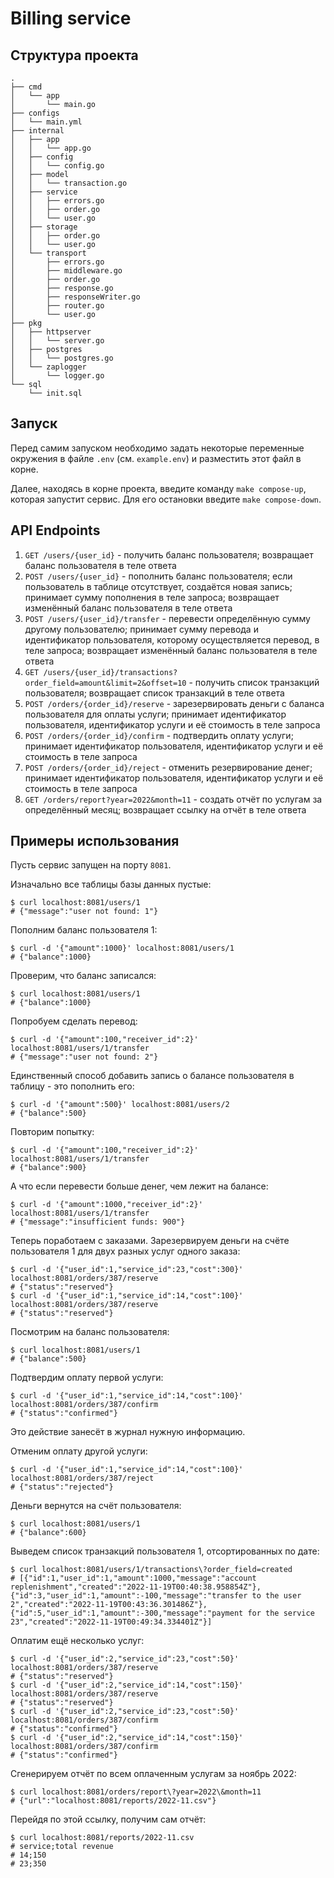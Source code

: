# Billing service

## Структура проекта

```
.
├── cmd
│   └── app
│       └── main.go
├── configs
│   └── main.yml
├── internal
│   ├── app
│   │   └── app.go
│   ├── config
│   │   └── config.go
│   ├── model
│   │   └── transaction.go
│   ├── service
│   │   ├── errors.go
│   │   ├── order.go
│   │   └── user.go
│   ├── storage
│   │   ├── order.go
│   │   └── user.go
│   └── transport
│       ├── errors.go
│       ├── middleware.go
│       ├── order.go
│       ├── response.go
│       ├── responseWriter.go
│       ├── router.go
│       └── user.go
├── pkg
│   ├── httpserver
│   │   └── server.go
│   ├── postgres
│   │   └── postgres.go
│   └── zaplogger
│       └── logger.go
└── sql
    └── init.sql
```

## Запуск

Перед самим запуском необходимо задать некоторые переменные окружения в файле
`.env` (см. `example.env`) и разместить этот файл в корне.

Далее, находясь в корне проекта, введите команду `make compose-up`,
которая запустит сервис. Для его остановки введите `make compose-down`.

## API Endpoints

1) `GET /users/{user_id}` - получить баланс пользователя; возвращает баланс
пользователя в теле ответа
2) `POST /users/{user_id}` - пополнить баланс пользователя; если пользователь
в таблице отсутствует, создаётся новая запись; принимает сумму пополнения в
теле запроса; возвращает изменённый баланс пользователя в теле ответа
3) `POST /users/{user_id}/transfer` - перевести определённую сумму другому
пользователю; принимает сумму перевода и идентификатор пользователя,
которому осуществляется перевод, в теле запроса; возвращает изменённый баланс
пользователя в теле ответа
4) `GET /users/{user_id}/transactions?order_field=amount&limit=2&offset=10` -
получить список транзакций пользователя; возвращает список транзакций в теле
ответа
5) `POST /orders/{order_id}/reserve` - зарезервировать деньги с баланса
пользователя для оплаты услуги; принимает идентификатор пользователя,
идентификатор услуги и её стоимость в теле запроса
6) `POST /orders/{order_id}/confirm` - подтвердить оплату услуги; принимает
идентификатор пользователя, идентификатор услуги и её стоимость в теле запроса
7) `POST /orders/{order_id}/reject` - отменить резервирование денег; принимает
идентификатор пользователя, идентификатор услуги и её стоимость в теле запроса
8) `GET /orders/report?year=2022&month=11` - создать отчёт по услугам за
определённый месяц; возвращает ссылку на отчёт в теле ответа

## Примеры использования

Пусть сервис запущен на порту `8081`.

Изначально все таблицы базы данных пустые:  

```shell
$ curl localhost:8081/users/1
# {"message":"user not found: 1"}
```

Пополним баланс пользователя 1:

```shell
$ curl -d '{"amount":1000}' localhost:8081/users/1
# {"balance":1000}
```

Проверим, что баланс записался:

```shell
$ curl localhost:8081/users/1
# {"balance":1000}
```

Попробуем сделать перевод:

```shell
$ curl -d '{"amount":100,"receiver_id":2}' localhost:8081/users/1/transfer
# {"message":"user not found: 2"}
```

Единственный способ добавить запись о балансе пользователя в таблицу - это
пополнить его:

```shell
$ curl -d '{"amount":500}' localhost:8081/users/2
# {"balance":500}
```

Повторим попытку:

```shell
$ curl -d '{"amount":100,"receiver_id":2}' localhost:8081/users/1/transfer
# {"balance":900}
```

А что если перевести больше денег, чем лежит на балансе:

```shell
$ curl -d '{"amount":1000,"receiver_id":2}' localhost:8081/users/1/transfer
# {"message":"insufficient funds: 900"}
```

Теперь поработаем с заказами. Зарезервируем деньги на счёте пользователя 1
для двух разных услуг одного заказа:

```shell
$ curl -d '{"user_id":1,"service_id":23,"cost":300}' localhost:8081/orders/387/reserve
# {"status":"reserved"}
$ curl -d '{"user_id":1,"service_id":14,"cost":100}' localhost:8081/orders/387/reserve
# {"status":"reserved"}
```

Посмотрим на баланс пользователя:

```shell
$ curl localhost:8081/users/1
# {"balance":500}
```

Подтвердим оплату первой услуги:

```shell
$ curl -d '{"user_id":1,"service_id":14,"cost":100}' localhost:8081/orders/387/confirm
# {"status":"confirmed"}
```

Это действие занесёт в журнал нужную информацию.

Отменим оплату другой услуги:

```shell
$ curl -d '{"user_id":1,"service_id":14,"cost":100}' localhost:8081/orders/387/reject
# {"status":"rejected"}
```

Деньги вернутся на счёт пользователя:

```shell
$ curl localhost:8081/users/1
# {"balance":600}
```

Выведем список транзакций пользователя 1, отсортированных по дате:

```shell
$ curl localhost:8081/users/1/transactions\?order_field=created
# [{"id":1,"user_id":1,"amount":1000,"message":"account replenishment","created":"2022-11-19T00:40:38.958854Z"},{"id":3,"user_id":1,"amount":-100,"message":"transfer to the user 2","created":"2022-11-19T00:43:36.301486Z"},{"id":5,"user_id":1,"amount":-300,"message":"payment for the service 23","created":"2022-11-19T00:49:34.334401Z"}]
```

Оплатим ещё несколько услуг:

```shell
$ curl -d '{"user_id":2,"service_id":23,"cost":50}' localhost:8081/orders/387/reserve
# {"status":"reserved"}
$ curl -d '{"user_id":2,"service_id":14,"cost":150}' localhost:8081/orders/387/reserve
# {"status":"reserved"}
$ curl -d '{"user_id":2,"service_id":23,"cost":50}' localhost:8081/orders/387/confirm
# {"status":"confirmed"}
$ curl -d '{"user_id":2,"service_id":14,"cost":150}' localhost:8081/orders/387/confirm
# {"status":"confirmed"}
```

Сгенерируем отчёт по всем оплаченным услугам за ноябрь 2022:

```shell
$ curl localhost:8081/orders/report\?year=2022\&month=11
# {"url":"localhost:8081/reports/2022-11.csv"}
```

Перейдя по этой ссылку, получим сам отчёт:

```shell
$ curl localhost:8081/reports/2022-11.csv
# service;total revenue
# 14;150
# 23;350
```